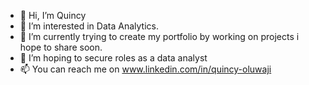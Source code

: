 - 👋 Hi, I’m Quincy
- 👀 I’m interested in Data Analytics.
- 🌱 I’m currently trying to create my portfolio by working on projects i hope to share soon.
- 💞️ I’m hoping to secure roles as a data analyst
- 📫 You can reach me on www.linkedin.com/in/quincy-oluwaji

<!---
QuincyOluwaji/QuincyOluwaji is a ✨ special ✨ repository because its `README.md` (this file) appears on your GitHub profile.
You can click the Preview link to take a look at your changes.
--->
